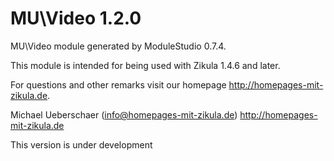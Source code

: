 # MU\Video 1.2.0

MU\Video module generated by ModuleStudio 0.7.4.

This module is intended for being used with Zikula 1.4.6 and later.

For questions and other remarks visit our homepage http://homepages-mit-zikula.de.

Michael Ueberschaer (info@homepages-mit-zikula.de)
http://homepages-mit-zikula.de

This version is under development
